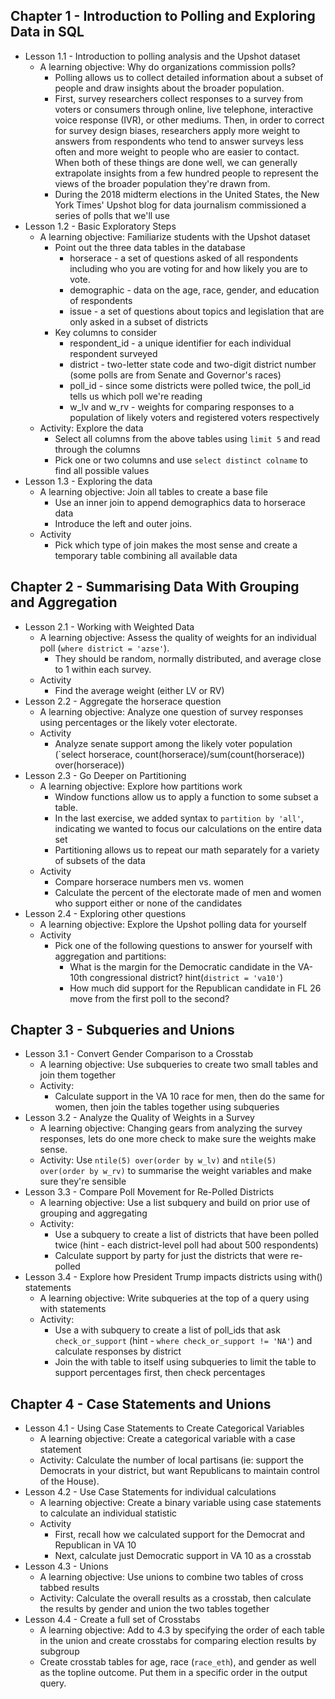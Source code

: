 ## Chapter 1 - Introduction to Polling and Exploring Data in SQL
   * Lesson 1.1 - Introduction to polling analysis and the Upshot dataset
     * A learning objective: Why do organizations commission polls?
       * Polling allows us to collect detailed information about a subset of people and draw insights about the broader population.
       * First, survey researchers collect responses to a survey from voters or consumers through online, live telephone, interactive voice response (IVR), or other mediums. Then, in order to correct for survey design biases, researchers apply more weight to answers from respondents who tend to answer surveys less often and more weight to people who are easier to contact. When both of these things are done well, we can generally extrapolate insights from a few hundred people to represent the views of the broader population they're drawn from. 
       * During the 2018 midterm elections in the United States, the New York Times' Upshot blog for data journalism commissioned a series of polls that we'll use 
   * Lesson 1.2 - Basic Exploratory Steps
     * A learning objective: Familiarize students with the Upshot dataset
       * Point out the three data tables in the database
         * horserace - a set of questions asked of all respondents including who you are voting for and how likely you are to vote. 
         * demographic - data on the age, race, gender, and education of respondents
         * issue - a set of questions about topics and legislation that are only asked in a subset of districts
       * Key columns to consider
         * respondent_id - a unique identifier for each individual respondent surveyed
         * district - two-letter state code and two-digit district number (some polls are from Senate and Governor's races)
         * poll_id - since some districts were polled twice, the poll_id tells us which poll we're reading
         * w_lv and w_rv - weights for comparing responses to a population of likely voters and registered voters respectively
     * Activity: Explore the data
       * Select all columns from the above tables using `limit 5` and read through the columns
       * Pick one or two columns and use `select distinct colname` to find all possible values
   * Lesson 1.3 - Exploring the data 
     * A learning objective: Join all tables to create a base file
       * Use an inner join to append demographics data to horserace data
       * Introduce the left and outer joins. 
     * Activity
       * Pick which type of join makes the most sense and create a temporary table combining all available data

## Chapter 2 - Summarising Data With Grouping and Aggregation
   * Lesson 2.1 - Working with Weighted Data
     * A learning objective: Assess the quality of weights for an individual poll (`where district = 'azse'`). 
       * They should be random, normally distributed, and average close to 1 within each survey.  
     * Activity
       * Find the average weight (either LV or RV)
       <!-- * Find the quintiles of the weight distribution (either LV or RV) -->
   * Lesson 2.2 - Aggregate the horserace question
     * A learning objective: Analyze one question of survey responses using percentages or the likely voter electorate.
     * Activity
       * Analyze senate support among the likely voter population (`select horserace, count(horserace)/sum(count(horserace)) over(horserace))
   * Lesson 2.3 - Go Deeper on Partitioning
     * A learning objective: Explore how partitions work
       * Window functions allow us to apply a function to some subset a table. 
       * In the last exercise, we added syntax to `partition by 'all'`, indicating we wanted to focus our calculations on the entire data set
       * Partitioning allows us to repeat our math separately for a variety of subsets of the data
     * Activity
       * Compare horserace numbers men vs. women
       * Calculate the percent of the electorate made of men and women who support either or none of the candidates
   * Lesson 2.4 - Exploring other questions
     * A learning objective: Explore the Upshot polling data for yourself
     * Activity
       * Pick one of the following questions to answer for yourself with aggregation and partitions:
         * What is the margin for the Democratic candidate in the VA-10th congressional district? hint(`district = 'va10'`)
         * How much did support for the Republican candidate in FL 26 move from the first poll to the second?

## Chapter 3 - Subqueries and Unions
   * Lesson 3.1 - Convert Gender Comparison to a Crosstab
     * A learning objective: Use subqueries to create two small tables and join them together
     * Activity: 
       * Calculate support in the VA 10 race for men, then do the same for women, then join the tables together using subqueries
   * Lesson 3.2 - Analyze the Quality of Weights in a Survey
     * A learning objective: Changing gears from analyzing the survey responses, lets do one more check to make sure the weights make sense. 
     * Activity: Use `ntile(5) over(order by w_lv)` and `ntile(5) over(order by w_rv)` to summarise the weight variables and make sure they're sensible
   * Lesson 3.3 - Compare Poll Movement for Re-Polled Districts
     * A learning objective: Use a list subquery and build on prior use of grouping and aggregating
     * Activity: 
       * Use a subquery to create a list of districts that have been polled twice (hint - each district-level poll had about 500 respondents) 
       * Calculate support by party for just the districts that were re-polled
   * Lesson 3.4 - Explore how President Trump impacts districts using with() statements
     * A learning objective: Write subqueries at the top of a query using with statements
     * Activity: 
       * Use a with subquery to create a list of poll_ids that ask `check_or_support` (hint - `where check_or_support != 'NA'`) and calculate responses by district
       * Join the with table to itself using subqueries to limit the table to support percentages first, then check percentages

## Chapter 4 - Case Statements and Unions
   * Lesson 4.1 - Using Case Statements to Create Categorical Variables
     * A learning objective: Create a categorical variable with a case statement
     * Activity: Calculate the number of local partisans (ie: support the Democrats in your district, but want Republicans to maintain control of the House).
   * Lesson 4.2 - Use Case Statements for individual calculations
     * A learning objective: Create a binary variable using case statements to calculate an individual statistic
     * Activity
       * First, recall how we calculated support for the Democrat and Republican in VA 10
       * Next, calculate just Democratic support in VA 10 as a crosstab
   * Lesson 4.3 - Unions
     * A learning objective: Use unions to combine two tables of cross tabbed results
     * Activity: Calculate the overall results as a crosstab, then calculate the results by gender and union the two tables together
   * Lesson 4.4 - Create a full set of Crosstabs
     * A learning objective: Add to 4.3 by specifying the order of each table in the union and create crosstabs for comparing election results by subgroup
     * Create crosstab tables for age, race (`race_eth`), and gender as well as the topline outcome. Put them in a specific order in the output query. 
